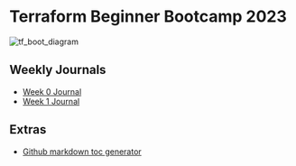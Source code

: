 # Terraform Beginner Bootcamp 2023

![tf_boot_diagram](https://github.com/acudoc/terraform-beginner-bootcamp-2023/assets/18725610/bd77d685-1804-4219-b2ea-5a4e83158152)



## Weekly Journals
- [Week 0 Journal](journal/week0.md)
- [Week 1 Journal](journal/week1.md)



## Extras
- [Github markdown toc generator](https://ecotrust-canada.github.io/markdown-toc/)



